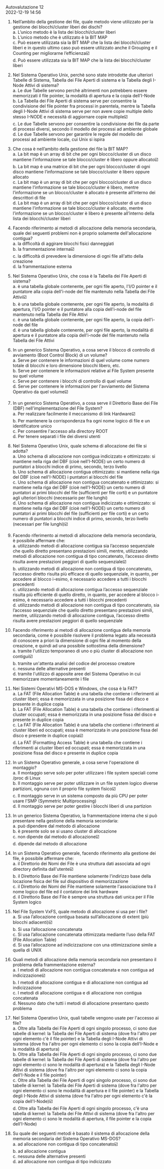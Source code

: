Autovalutazione 12  
2022-12-19 14:56

1. Nell’ambito della gestione dei file, quale metodo viene utilizzato per la gestione dei blocchi/cluster liberi dei dischi?  
    a. L’unico metodo è la lista dei blocchi/cluster liberi  
    b. L’unico metodo che è utilizzato è la BIT MAP  
    c. Può essere utilizzata sia la BIT MAP che la lista dei blocchi/cluster liberi e in questo ultimo caso può essere utilizzato anche il Grouping e il Counting per migliorarne l’efficienza☑️  
    d. Può essere utilizzata sia la BIT MAP che la lista dei blocchi/cluster liberi  

2. Nel Sistema Operativo Unix, perchè sono state introdotte due ulteriori Tabelle di Sistema, Tabella dei File Aperti di sistema e la Tabella degli I-Node Attivi di sistema?  
    a. Le due Tabelle servono perchè altrimenti non potrebbero essere memorizzati il file pointer, la modalità di apertura e la copia dell'I-Node  
    b. La Tabella dei File Aperti di sistema serve per consentire la condivisione del file pointer fra processi in parentela, mentre la Tabella degli I-Node Attivi di sistema serve per non avere copie multiple dello stesso I-NODE e necessità  di aggiornare copie multiple☑️  
    c. Le due Tabelle servono per consentire la condivisione dei file da parte di processi diversi, secondo il modello dei processi ad ambiente globale  
    d. Le due Tabelle servono per garantire le regole del modello dei processi ad ambiente locale, cui Unix si ispira  

3. Che cosa è nell’ambito della gestione dei file la BIT MAP?  
    a. La bit map è un array di bit che per ogni blocco/cluster di un disco mantiene l’informazione se tale blocco/cluster è libero oppure allocato☑️  
    b. La bit map è una matrice di bit che per ogni blocco/cluster di ogni disco mantiene l’informazione se tale blocco/cluster è libero oppure allocato  
    c. La bit map è un array di bit che per ogni blocco/cluster di un disco mantiene l’informazione se tale blocco/cluster è libero, mentre l’informazione se un blocco/cluster è allocato è presente all’interno dei descrittori di file  
    d. La bit map è un array di bit che per ogni blocco/cluster di un disco mantiene l’informazione se tale blocco/cluster è allocato, mentre l’informazione se un blocco/cluster è libero è presente all’interno della lista dei blocchi/cluster liberi  

4. Facendo riferimento ai metodi di allocazione della memoria secondaria, quale dei seguenti problemi non è proprio solamente dell'allocazione contigua?  
    a. la difficoltà di aggirare blocchi fisici danneggiati  
    b. la frammentazione interna☑️  
    c. la difficoltà di prevedere la dimensione di ogni file all'atto della creazione  
    d. la frammentazione esterna  

5. Nel Sistema Operativo Unix, che cosa è la Tabella dei File Aperti di sistema?  
    a. è una tabella globale contenente, per ogni file aperto, l'I/O pointer e il puntatore alla copia dell'i-node del file mantenuto nella Tabella dei File Attivi☑️  
    b. è una tabella globale contenente, per ogni file aperto, la modalità  di apertura, l'I/O pointer e il puntatore alla copia dell'i-node del file mantenuto nella Tabella dei File Attivi  
    c. è una tabella globale contenente, per ogni file aperto, la copia dell'i-node del file  
    d. è una tabella globale contenente, per ogni file aperto, la modalità  di apertura e il puntatore alla copia dell'i-node del file mantenuto nella Tabella dei File Attivi  

6. In un generico Sistema Operativo, a cosa serve il blocco di controllo di avviamento (Boot Control Block) di un volume?  
    a. Serve per contenere le informazioni di quel volume come numero totale di blocchi e loro dimensione blocchi libero, etc.  
    b. Serve per contenere le informazioni relative al File System presente su quel volume  
    c. Serve per contenere i blocchi di controllo di quel volume  
    d. Serve per contenere le informazioni per l'avviamento del Sistema Operativo da quel volume☑️  

7. In un generico Sistema Operativo, a cosa serve il Direttorio Base dei File (DBF) nell'implementazione del File System?  
    a. Per realizzare facilmente il meccanismo di link Hardware☑️  
    b. Per mantenere la corrispondenza fra ogni nome logico di file e un identificatore unico  
    c. Per consentire l'accesso alla directory ROOT  
    d. Per tenere separati i file dei diversi utenti  

8. Nel Sistema Operativo Unix, quale schema di allocazione dei file si adotta?  
    a. Uno schema di allocazione non contigua indicizzato e ottimizzato: si mantiene nella riga del DBF (cioè nell'I-NODE) un certo numero di puntatori a blocchi indice di primo, secondo, terzo livello  
    b. Uno schema di allocazione contigua ottimizzato: si mantiene nella riga del DBF (cioè nell'I-NODE) i puntatori ai blocchi del file  
    c. Uno schema di allocazione non contigua concatenato e ottimizzato: si mantiene nella riga del DBF (cioè nell'I-NODE) un certo numero di puntatori ai primi blocchi del file (sufficienti per file corti) e un puntatore agli ulteriori blocchi (necessario per file lunghi)  
    d. Uno schema di allocazione non contigua indicizzato e ottimizzato: si mantiene nella riga del DBF (cioè nell'I-NODE) un certo numero di puntatori ai primi blocchi del file (sufficienti per file corti) e un certo numero di puntatori a blocchi indice di primo, secondo, terzo livello (necessari per file lunghi)☑️  

9. Facendo riferimento ai metodi di allocazione della memoria secondaria, è possibile affermare che:  
    a. utilizzando metodi di allocazione contigua sia l’accesso sequenziale che quello diretto presentano prestazioni simili, mentre, utilizzando metodi di allocazione non contigua di tipo concatenato, l’accesso diretto risulta avere prestazioni peggiori di quello sequenziale☑️  
    b. utilizzando metodi di allocazione non contigua di tipo concatenato, l’accesso diretto risulta più efficace di quello sequenziale, in quanto, per accedere al blocco i-esimo, è necessario accedere a tutti i blocchi precedenti  
    c. utilizzando metodi di allocazione contigua l’accesso sequenziale risulta più efficiente di quello diretto, in quanto, per accedere al blocco i-esimo, è necessario accedere a tutti i blocchi precedenti  
    d. utilizzando metodi di allocazione non contigua di tipo concatenato, sia l’accesso sequenziale che quello diretto presentano prestazioni simili, mentre, utilizzando metodi di allocazione contigua, l’accesso diretto risulta avere prestazioni peggiori di quello sequenziale  

10. Facendo riferimento ai metodi di allocazione contigua della memoria secondaria, come è possibile risolvere il problema legato alla necessità  di conoscere a priori la dimensione di ogni file al momento della creazione, e quindi ad una possibile sottostima della dimensione?  
    a. tramite l'utilizzo temporaneo di uno o più cluster di allocazione non contigui☑️  
    b. tramite un'attenta analisi del codice del processo creatore  
    c. nessuna delle alternative presenti  
    d. tramite l'utilizzo di apposite aree del Sistema Operativo in cui memorizzare momentaneamente i file  

11. Nei Sistemi Operativi MS-DOS e Windows, che cosa è la FAT?  
    a. La FAT (File Allocation Table) è una tabella che contiene i riferimenti ai cluster liberi; essa è memorizzata in una posizione fissa del disco e presente in duplice copia  
    b. La FAT (File Allocation Table) è una tabella che contiene i riferimenti ai cluster occupati; essa è memorizzata in una posizione fissa del disco e presente in duplice copia  
    c. La FAT (File Allocation Table) è una tabella che contiene i riferimenti ai cluster liberi ed occupati; essa è memorizzata in una posizione fissa del disco e presente in duplice copia☑️  
    d. La FAT (Formatting Access Table) è una tabella che contiene i riferimenti ai cluster liberi ed occupati; essa è memorizzata in una posizione fissa del disco e presente in duplice copia  

12. In un Sistema Operativo generale, a cosa serve l'operazione di montaggio?  
    a. Il montaggio serve solo per poter utilizzare i file system speciali come /proc di Linux  
    b. Il montaggio serve per poter utilizzare in un file system logico diverse partizioni, ognuna con il proprio file system fisico☑️  
    c. Il montaggio serve in un sistema composto da più CPU per poter usare l'SMP (Symmetric Multiprocessing)  
    d. Il montaggio serve per poter gestire i blocchi liberi di una partizion  

13. In un generico Sistema Operativo, la frammentazione interna che si può presentare nella gestione della memoria secondaria:  
    a. può dipendere dal metodo di allocazione  
    b. è presente solo se si usano cluster di allocazione  
    c. non dipende dal metodo di allocazione☑️  
    d. dipende dal metodo di allocazione  

14. In un Sistema Operativo generale, facendo riferimento alla gestione dei file, è possibile affermare che:  
    a. il Direttorio dei Nomi dei File è una struttura dati associata ad ogni directory definita dall'utente☑️  
    b. il Direttorio Base dei File mantiene solamente l'indirizzo base della locazione fisica del file sul dispositivo di memorizzazione  
    c. il Direttorio dei Nomi dei File mantiene solamente l'associazione tra il nome logico del file ed il contatore dei link hardware  
    d. il Direttorio Base dei File è sempre una struttura dati unica per il File System logico  

15. Nel File System VxFS, quale metodo di allocazione si usa per i file?  
    a. Si usa l’allocazione contigua basata sull’allocazione di extent (più blocchi adiacenti)☑️  
    b. Si usa l’allocazione concatenata  
    c. Si usa l’allocazione concatenata ottimizzata mediante l’uso della FAT (File Allocation Table)  
    d. Si usa l’allocazione ad indicizzazione con una ottimizzazione simile a quella di UNIX  

16. Quali metodi di allocazione della memoria secondaria non presentano il problema della frammentazione esterna?  
    a. I metodi di allocazione non contigua concatenata e non contigua ad indicizzazione☑️  
    b. I metodi di allocazione contigua e di allocazione non contigua ad indicizzazione  
    c. I metodi di allocazione contigua e di allocazione non contigua concatenata  
    d. Nessuno dato che tutti i metodi di allocazione presentano questo problema  

17. Nel Sistema Operativo Unix, quali tabelle vengono usate per l'accesso ai file?  
    a. Oltre alla Tabella dei File Aperti di ogni singolo processo, ci sono due tabelle di kernel: la Tabella dei File Aperti di sistema (dove fra l'altro per ogni elemento c'è il file pointer) e la Tabella degli I-Node Attivi di sistema (dove fra l'altro per ogni elemento ci sono la copia dell'I-Node e la modalità  di apertura)  
    b. Oltre alla Tabella dei File Aperti di ogni singolo processo, ci sono due tabelle di kernel: la Tabella dei File Aperti di sistema (dove fra l'altro per ogni elemento ci sono le modalità  di apertura) e la Tabella degli I-Node Attivi di sistema (dove fra l'altro per ogni elemento ci sono la copia dell'I-Node e il file pointer)  
    c. Oltre alla Tabella dei File Aperti di ogni singolo processo, ci sono due tabelle di kernel: la Tabella dei File Aperti di sistema (dove fra l'altro per ogni elemento ci sono le modalità  di apertura e il file pointer) e la Tabella degli I-Node Attivi di sistema (dove fra l'altro per ogni elemento c'è la copia dell'I-Node)☑️  
    d. Oltre alla Tabella dei File Aperti di ogni singolo processo, c'è una tabella di kernel: la Tabella dei File Attivi di sistema (dove fra l'altro per ogni elemento ci sono le modalità  di apertura, il file pointer e la copia dell'I-Node)  

18. Su quale dei seguenti metodi è basato il sistema di allocazione della memoria secondaria del Sistema Operativo MS-DOS?  
    a. ad allocazione non contigua di tipo concatenato☑️  
    b. ad allocazione contigua  
    c. nessuna delle alternative presenti  
    d. ad allocazione non contigua di tipo indicizzato  